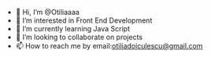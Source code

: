 - 👋 Hi, I’m @Otiliaaaa
- 👀 I’m interested in Front End Development
- 🌱 I’m currently learning Java Script
- 💞️ I’m looking to collaborate on projects 
- 📫 How to reach me by email:otiliadoiculescu@gmail.com

<!---
Otiliaaaa/Otiliaaaa is a ✨ special ✨ repository because its `README.md` (this file) appears on your GitHub profile.
You can click the Preview link to take a look at your changes.
--->
